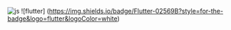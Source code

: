 ![js](https://img.shields.io/badge/JavaScript-F7DF1E?style=for-the-badge&logo=JavaScript&logoColor=white)
![flutter] (https://img.shields.io/badge/Flutter-02569B?style=for-the-badge&logo=flutter&logoColor=white)
<!-- <a href="https://github.com/devxb/gitanimals"> <img src="https://render.gitanimals.org/farms/{7apislaz}" width="100%"/> </a>

**7apislaz/7apislaz** is a ✨ _special_ ✨ repository because its `README.md` (this file) appears on your GitHub profile.

Here are some ideas to get you started:

- 🔭 I’m currently working on ...
- 🌱 I’m currently learning ...
- 👯 I’m looking to collaborate on ...
- 🤔 I’m looking for help with ...
- 💬 Ask me about ...
- 📫 How to reach me: ...
- 😄 Pronouns: ...
- ⚡ Fun fact: ...
-->
